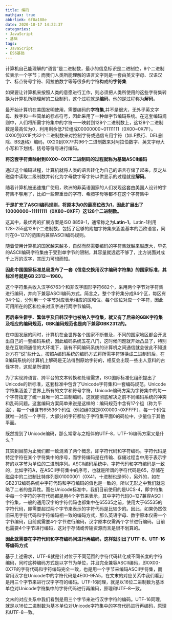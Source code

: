 ```yaml
---
title: 编码
mathjax: true
abbrlink: 6f8a188e
date: 2020-10-17 14:22:37
categories:
- JavaScript
- 基础
tags:
- JavaScript
- ES6基础
---
```


计算机自己能理解的“语言”是二进制数，最小的信息标识是二进制位，8个二进制位表示一个字节；而我们人类所能理解的语言文字则是一套由英文字母、汉语汉字、标点符号字符、阿拉伯数字等等很多的字符构成的**字符集**

如果要让计算机来按照人类的意愿进行工作，则必须把人类所使用的这些字符集转换为计算机所能理解的二级制码，这个过程就是**编码**，他的逆过程称为**解码**。

最开始计算机在美国发明使用，需要编码的**字符集**,并不是很大，无外乎英文字母、数字和一些简单的标点符号，因此采用了一种单字节编码系统。在这套编码规则中，人们将所需字符集中的字符一一映射到128个二进制数上，这128个二进制数是最高位为0，利用剩余低7位组成00000000\~01111111（0X00~0X7F）。0X00到0X1F共32个二进制数来对控制字符或通信专用字符（如LF换行、DEL删除、BS退格）编码，0X20到0X7F共96个二进制数来对阿拉伯数字、英文字母大小写和下划线、括号等符号进行编码。

**将这套字符集映射到0X00~0X7F二进制码的过程就称为基础ASCII编码**

通过这个编码过程，计算机就将人类的语言转化为自己的语言存储了起来，反之从磁盘中读取二级制数并转化为字母数字等字符以供显示的过程就是**解码**。

随着计算机被迅速推广使用，欧洲的非英语国家的人们发现这套由美国人设计的字符集不够用了，比如一些带重音的字符、希腊字母等都不在这个字符集中

**于是扩充了ASCII编码规则，将原本为0的最高位改为1，因此扩展出了10000000\~11111111（0X80~0XFF）这128个二进制数。**

这其中，最优秀的扩展方案是ISO 8859-1，通常称之为**Latin-1**。Latin-1利用128\~255这128个二进制数，包括了足够的附加字符集来涵盖基本的西欧语言，同时在0~127的范围内兼容ASCII编码规则。

随着使用计算机的国家越来越多，自然而然需要编码的字符集就越来越庞大，早先的ASCII编码字符集由于受到单字节的限制，其容量就远远不够了，比方说面对成千上万的汉字，其压力可想而知。

**因此中国国家标准总局发布了一套《信息交换用汉字编码字符集》的国家标准，其标准号就是GB 2312—1980。**

这个字符集共收入汉字6763个和非汉字图形字符682个，采用两个字节对字符集进行编码，并向下兼容ASCII编码方式。简言之，整个字符集分成94个区，每区有94个位，分别用一个字节对应表示相应的区和位。每个区位对应一个字符，因此可用所在的区和位来对汉字进行两字节编码。

**再后来生僻字、繁体字及日韩汉字也被纳入字符集，就又有了后来的GBK字符集及相应的编码规范，GBK编码规范也是向下兼容GBK2312的。**

在中国发展的同时，计算机在全世界各个国家不断普及，不同的国家地区都会开发出自己的一套编码系统，因此编码系统五花八门，这时候问题就开始凸显了，特别是在互联网通信的大环境下，装有不同编码系统的计算机之间通信就会彼此不知道对方在“说”些什么，按照A编码系统的编码方式将所需字符转换成二进制码后，在B编码系统的计算机上解码是无法得到原始字符的，相反会出现一些出人意料的古怪字符，这就是所谓的

为了实现跨语言、跨平台的文本转换和处理需求，ISO国际标准化组织提出了Unicode的新标准，这套标准中包含了Unicode字符集和一套编码规范。Unicode字符集涵盖了世界上所有的文字和符号字符，Unicode编码方案为字符集中的每一个字符指定了统一且唯一的二进制编码，这就能彻底解决之前不同编码系统的冲突和乱码问题。这套编码方案简单来说是这样的：编码规范中含有17个组（称为平面），每一个组含有65536个码位（例如组0就是0X0000~0XFFFF），每一个码位就唯一对应一个字符，大部分的字符都位于字符集平面0的码位中，少量位于其他平面。

既然提到了Unicode编码，那么常常与之相伴的UTF-8，UTF-16编码方案又是什么？

其实到目前为止我们都一致混淆了两个概念，即字符代码和字符编码，字符代码是特定字符在某个字符集中的序号，而字符编码是在传输、存储过程当中用于表示字符的以字节为单位的二进制序列。ASCII编码系统中，字符代码和字符编码是一致的，比如字符A，在ASCII字符集中的序号，也就是所谓的字符代码是65，存储在磁盘中的二进制比特序列是01000001（0X41，十进制也是65），另外的，如在GB2312编码系统中字符代码和字符编码的值也是一致的，所以无形之中我们就忽略了二者的差异性。而在Unicode标准中，我们目前使用的是UCS-4，即字符集中每一个字符的字符代码都是用4个字节来表示，其中字符代码0~127兼容ASCII字符集，一般的通用汉字的字符代码也都集中在65535之前，使用大于65535的字符代码，即需要超过两个字节来表示的字符代码是比较少的。因此，如果仍然依旧采用字符代码和字符编码相一致的编码方式，那么英语字母、数字原本仅需一个字节编码，目前就需要4个字节进行编码，汉字原本仅需两个字节进行编码，目前也需要4个字节进行编码，这对于存储或传输资源而言是很不划算的。

**因此就需要在字符代码和字符编码间进行再编码，这样就引出了UTF-8、UTF-16等编码方式**

基于上述需求，UTF-8就是针对位于不同范围的字符代码转化成不同长度的字符编码，同时这种编码方式是以字节为单位，并且完全兼容ASCII编码，即0X00-0X7F的字符代码和字符编码完全一致，也是用一个字节来编码ASCII字符集，而常用汉字在Unicode中的字符代码是4E00-9FA5，在文末的对应关系中我们看到是用三个字节来进行汉字字符的编码。UTF-16同理，就是以16位二进制数为基本单位对Unicode字符集中的字符代码进行再编码，原理和UTF-8一致。

文末的对应关系中我们看到是用三个字节来进行汉字字符的编码。UTF-16同理，就是以16位二进制数为基本单位对Unicode字符集中的字符代码进行再编码，原理和UTF-8一致。


